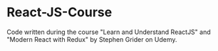 # React-JS-Course
Code written during the course "Learn and Understand ReactJS" and "Modern React with Redux" by  Stephen Grider on Udemy.

